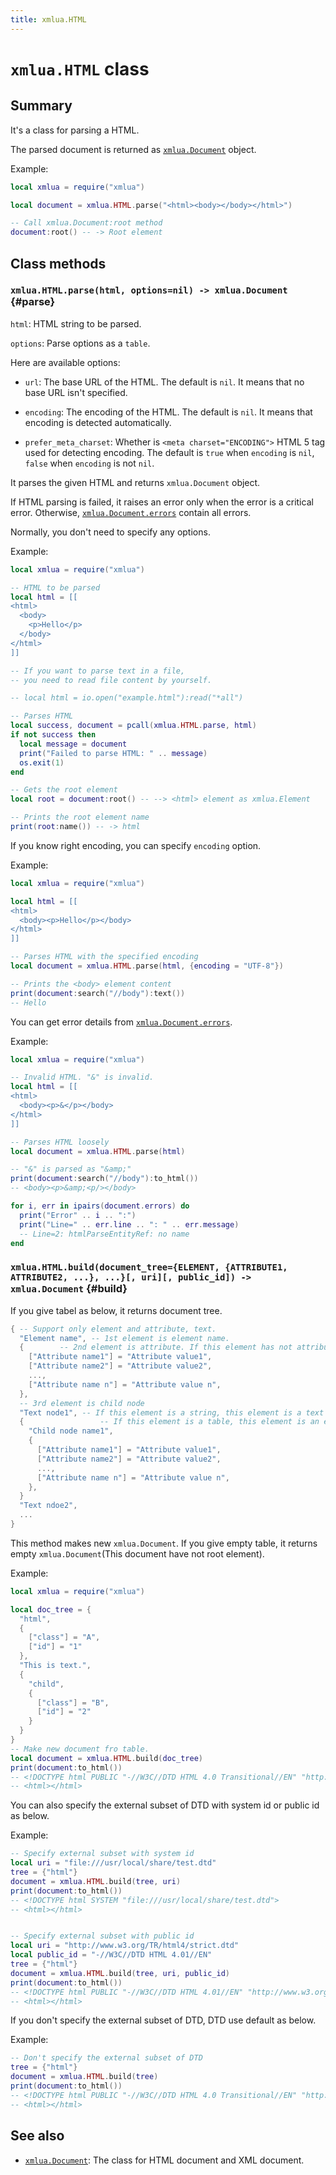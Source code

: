 ```yaml
---
title: xmlua.HTML
---
```


# `xmlua.HTML` class

## Summary

It's a class for parsing a HTML.

The parsed document is returned as [`xmlua.Document`][document] object.

Example:

```lua
local xmlua = require("xmlua")

local document = xmlua.HTML.parse("<html><body></body></html>")

-- Call xmlua.Document:root method
document:root() -- -> Root element
```

## Class methods

### `xmlua.HTML.parse(html, options=nil) -> xmlua.Document` {#parse}

`html`: HTML string to be parsed.

`options`: Parse options as a `table`.

Here are available options:

  * `url`: The base URL of the HTML. The default is `nil`. It means that no base URL isn't specified.

  * `encoding`: The encoding of the HTML. The default is `nil`. It means that encoding is detected automatically.

  * `prefer_meta_charset`: Whether is `<meta charset="ENCODING">` HTML 5 tag used for detecting encoding. The default is `true` when `encoding` is `nil`, `false` when `encoding` is not `nil`.

It parses the given HTML and returns `xmlua.Document` object.

If HTML parsing is failed, it raises an error only when the error is a critical error. Otherwise, [`xmlua.Document.errors`][document-errors] contain all errors.

Normally, you don't need to specify any options.

Example:

```lua
local xmlua = require("xmlua")

-- HTML to be parsed
local html = [[
<html>
  <body>
    <p>Hello</p>
  </body>
</html>
]]

-- If you want to parse text in a file,
-- you need to read file content by yourself.

-- local html = io.open("example.html"):read("*all")

-- Parses HTML
local success, document = pcall(xmlua.HTML.parse, html)
if not success then
  local message = document
  print("Failed to parse HTML: " .. message)
  os.exit(1)
end

-- Gets the root element
local root = document:root() -- --> <html> element as xmlua.Element

-- Prints the root element name
print(root:name()) -- -> html
```

If you know right encoding, you can specify `encoding` option.

Example:

```lua
local xmlua = require("xmlua")

local html = [[
<html>
  <body><p>Hello</p></body>
</html>
]]

-- Parses HTML with the specified encoding
local document = xmlua.HTML.parse(html, {encoding = "UTF-8"})

-- Prints the <body> element content
print(document:search("//body"):text())
-- Hello
```

You can get error details from [`xmlua.Document.errors`][document-errors].

Example:

```lua
local xmlua = require("xmlua")

-- Invalid HTML. "&" is invalid.
local html = [[
<html>
  <body><p>&</p></body>
</html>
]]

-- Parses HTML loosely
local document = xmlua.HTML.parse(html)

-- "&" is parsed as "&amp;"
print(document:search("//body"):to_html())
-- <body><p>&amp;<p/></body>

for i, err in ipairs(document.errors) do
  print("Error" .. i .. ":")
  print("Line=" .. err.line .. ": " .. err.message)
  -- Line=2: htmlParseEntityRef: no name
end
```

### `xmlua.HTML.build(document_tree={ELEMENT, {ATTRIBUTE1, ATTRIBUTE2, ...}, ...}[, uri][, public_id]) -> xmlua.Document` {#build}

If you give tabel as below, it returns document tree.

```lua
{ -- Support only element and attribute, text.
  "Element name", -- 1st element is element name.
  {        -- 2nd element is attribute. If this element has not attribute, this table is empty.
    ["Attribute name1"] = "Attribute value1",
    ["Attribute name2"] = "Attribute value2",
    ...,
    ["Attribute name n"] = "Attribute value n",
  },
  -- 3rd element is child node
  "Text node1", -- If this element is a string, this element is a text node.
  {                 -- If this element is a table, this element is an element node.
    "Child node name1",
    {
      ["Attribute name1"] = "Attribute value1",
      ["Attribute name2"] = "Attribute value2",
      ...,
      ["Attribute name n"] = "Attribute value n",
    },
  }
  "Text ndoe2",
  ...
}
```

This method makes new `xmlua.Document`.
If you give empty table, it returns empty `xmlua.Document`(This document have not root element).

Example:

```lua
local xmlua = require("xmlua")

local doc_tree = {
  "html",
  {
    ["class"] = "A",
    ["id"] = "1"
  },
  "This is text.",
  {
    "child",
    {
      ["class"] = "B",
      ["id"] = "2"
    }
  }
}
-- Make new document fro table.
local document = xmlua.HTML.build(doc_tree)
print(document:to_html())
-- <!DOCTYPE html PUBLIC "-//W3C//DTD HTML 4.0 Transitional//EN" "http://www.w3.org/TR/REC-html40/loose.dtd">
-- <html></html>
```

You can also specify the external subset of DTD with system id or public id as below.

Example:

```lua
-- Specify external subset with system id
local uri = "file:///usr/local/share/test.dtd"
tree = {"html"}
document = xmlua.HTML.build(tree, uri)
print(document:to_html())
-- <!DOCTYPE html SYSTEM "file:///usr/local/share/test.dtd">
-- <html></html>


-- Specify external subset with public id
local uri = "http://www.w3.org/TR/html4/strict.dtd"
local public_id = "-//W3C//DTD HTML 4.01//EN"
tree = {"html"}
document = xmlua.HTML.build(tree, uri, public_id)
print(document:to_html())
-- <!DOCTYPE html PUBLIC "-//W3C//DTD HTML 4.01//EN" "http://www.w3.org/TR/html4/strict.dtd">
-- <html></html>
```

If you don't specify the external subset of DTD, DTD use default as below.

Example:

```lua
-- Don't specify the external subset of DTD
tree = {"html"}
document = xmlua.HTML.build(tree)
print(document:to_html())
-- <!DOCTYPE html PUBLIC "-//W3C//DTD HTML 4.0 Transitional//EN" "http://www.w3.org/TR/REC-html40/loose.dtd">
-- <html></html>
```

## See also

  * [`xmlua.Document`][document]: The class for HTML document and XML document.


[document]:document.html

[document-errors]:document.html#errors
